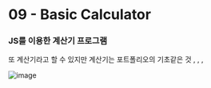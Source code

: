 <h1>09 - Basic Calculator</h1>

<h3>JS를 이용한 계산기 프로그램</h3>
<p>또 계산기라고 할 수 있지만 계산기는 포트폴리오의 기초같은 것 , , , </p>

![image](https://github.com/Yuika12321/2024_get_a_job/assets/131143940/dca99280-8ee5-4e94-9456-5c966e325353)
